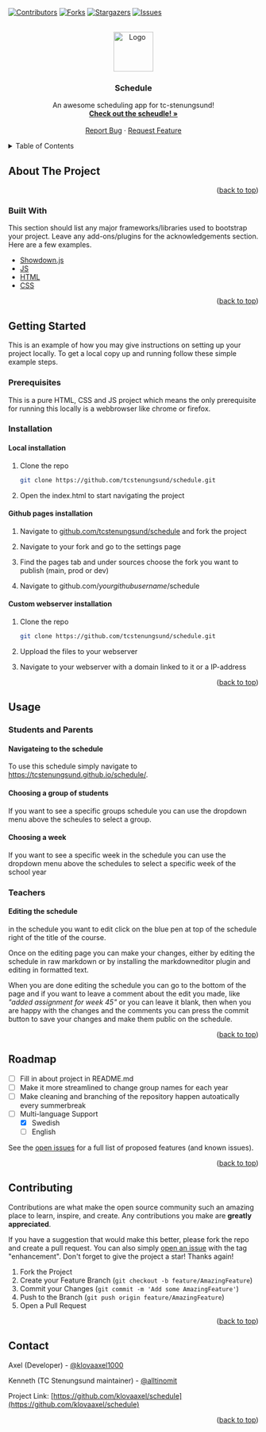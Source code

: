 <div id="top"></div>
<!--
*** Thanks for checking out the Best-README-Template. If you have a suggestion
*** that would make this better, please fork the repo and create a pull request
*** or simply open an issue with the tag "enhancement".
*** Don't forget to give the project a star!
*** Thanks again! Now go create something AMAZING! :D
-->



<!-- PROJECT SHIELDS -->
<!--
*** I'm using markdown "reference style" links for readability.
*** Reference links are enclosed in brackets [ ] instead of parentheses ( ).
*** See the bottom of this document for the declaration of the reference variables
*** for contributors-url, forks-url, etc. This is an optional, concise syntax you may use.
*** https://www.markdownguide.org/basic-syntax/#reference-style-links
-->
[![Contributors][contributors-shield]][contributors-url]
[![Forks][forks-shield]][forks-url]
[![Stargazers][stars-shield]][stars-url]
[![Issues][issues-shield]][issues-url]


<!-- PROJECT LOGO -->
<br />
<div align="center">
  <a href="https://app.tcstenungsund.se/">
    <img src="resources/images/tc-logo.png" alt="Logo" width="80" height="80">
  </a>

  <h3 align="center">Schedule</h3>

  <p align="center">
    An awesome scheduling app  for tc-stenungsund!
    <br />
    <a href="https://tcstenungsund.github.io/schedule/"><strong>Check out the scheudle! »</strong></a>
    <br />
    <br />
    <a href="https://github.com/klovaaxel/schedule/issues">Report Bug</a>
    ·
    <a href="https://github.com/klovaaxel/schedule/issues">Request Feature</a>
  </p>
</div>



<!-- TABLE OF CONTENTS -->
<details>
  <summary>Table of Contents</summary>
  <ol>
    <li>
      <a href="#about-the-project">About The Project</a>
      <ul>
        <li><a href="#built-with">Built With</a></li>
      </ul>
    </li>
    <li>
      <a href="#getting-started">Getting Started</a>
      <ul>
        <li><a href="#prerequisites">Prerequisites</a></li>
        <li>
            <a href="#installation">Installation</a>
            <ul>
                <li><a href="#local-installation">Local</a></li>
                <li><a href="#github-pages-installation">Github Pages</a></li>
                <li><a href="#custom-webserver-installation">Webserver</a></li>
            </ul>
        </li>
      </ul>
    </li>
    <li>
        <a href="#usage">Usage</a>
        <ul>
            <li><a href="#students-and-parents">Students And Parents</a></li>
            <li><a href="#Teachers">Teachers</a></li>
        </ul>
    </li>
    <li><a href="#roadmap">Roadmap</a></li>
    <li><a href="#contributing">Contributing</a></li>
    <li><a href="#contact">Contact</a></li>
  </ol>
</details>



<!-- ABOUT THE PROJECT -->
## About The Project


<p align="right">(<a href="#top">back to top</a>)</p>



### Built With

This section should list any major frameworks/libraries used to bootstrap your project. Leave any add-ons/plugins for the acknowledgements section. Here are a few examples.

* [Showdown.js](https://showdownjs.com/)
* [JS]()
* [HTML]()
* [CSS]()


<p align="right">(<a href="#top">back to top</a>)</p>



<!-- GETTING STARTED -->
## Getting Started

This is an example of how you may give instructions on setting up your project locally.
To get a local copy up and running follow these simple example steps.

### Prerequisites

This is a pure HTML, CSS and JS project which means the only prerequisite for running this locally is a webbrowser like chrome or firefox.


### Installation

#### Local installation

1. Clone the repo
   ```sh
   git clone https://github.com/tcstenungsund/schedule.git
   ```
2. Open the index.html to start navigating the project

#### Github pages installation

1. Navigate to [github.com/tcstenungsund/schedule](github.com/tcstenungsund/schedule) and fork the project

2. Navigate to your fork and go to the settings page

3. Find the pages tab and under sources choose the fork you want to publish (main, prod or dev)

4. Navigate to github.com/*yourgithubusername*/schedule

#### Custom webserver installation

1. Clone the repo
   ```sh
   git clone https://github.com/tcstenungsund/schedule.git
   ```
2. Uppload the files to your webserver

3. Navigate to your webserver with a domain linked to it or a IP-address

<p align="right">(<a href="#top">back to top</a>)</p>



<!-- USAGE EXAMPLES -->
## Usage

### Students and Parents   
#### Navigateing to the schedule 
To use this schedule simply navigate to https://tcstenungsund.github.io/schedule/.

#### Choosing a group of students
If you want to see a specific groups schedule you can use the dropdown menu above the scheules to select a group.

#### Choosing a week
If you want to see a specific week in the schedule you can use the dropdown menu above the schedules to select a specific week of the school year

### Teachers
#### Editing the schedule
in the schedule you want to edit click on the blue pen at top of the schedule right of the title of the course. 

Once on the editing page you can make your changes, either by editing the schedule in raw markdown or by installing the markdowneditor plugin and editing in formatted text.

When you are done editing the schedule you can go to the bottom of the page and if you want to leave a comment about the edit you made, like *"added assignment for week 45"* or you can leave it blank, then when you are happy with the changes and the comments you can press the commit button to save your changes and make them public on the schedule.


<p align="right">(<a href="#top">back to top</a>)</p>



<!-- ROADMAP -->
## Roadmap

- [ ] Fill in about project in README.md
- [ ] Make it more streamlined to change group names for each year
- [ ] Make cleaning and branching of the repository happen autoatically every summerbreak 
- [ ] Multi-language Support
    - [X] Swedish
    - [ ] English

See the [open issues](https://github.com/klovaaxel/schedule/issues) for a full list of proposed features (and known issues).

<p align="right">(<a href="#top">back to top</a>)</p>



<!-- CONTRIBUTING -->
## Contributing

Contributions are what make the open source community such an amazing place to learn, inspire, and create. Any contributions you make are **greatly appreciated**.

If you have a suggestion that would make this better, please fork the repo and create a pull request. You can also simply [open an issue](https://github.com/klovaaxel/schedule/issues) with the tag "enhancement".
Don't forget to give the project a star! Thanks again!


1. Fork the Project
2. Create your Feature Branch (`git checkout -b feature/AmazingFeature`)
3. Commit your Changes (`git commit -m 'Add some AmazingFeature'`)
4. Push to the Branch (`git push origin feature/AmazingFeature`)
5. Open a Pull Request

<p align="right">(<a href="#top">back to top</a>)</p>

<!-- CONTACT -->
## Contact

Axel (Developer) - [@klovaaxel1000](https://twitter.com/klovaaxel1000)

Kenneth (TC Stenungsund maintainer) - [@alltinomit](https://twitter.com/alltinomit)

Project Link: [https://github.com/klovaaxel/schedule](https://github.com/klovaaxel/schedule)

<p align="right">(<a href="#top">back to top</a>)</p>


<!-- MARKDOWN LINKS & IMAGES -->
<!-- https://www.markdownguide.org/basic-syntax/#reference-style-links -->
[contributors-shield]: https://img.shields.io/github/contributors/klovaaxel/schedule.svg?style=for-the-badge
[contributors-url]: https://github.com/klovaaxel/schedule/graphs/contributors
[forks-shield]: https://img.shields.io/github/forks/klovaaxel/schedule.svg?style=for-the-badge
[forks-url]: https://github.com/klovaaxel/schedule/network/members
[stars-shield]: https://img.shields.io/github/stars/klovaaxel/schedule.svg?style=for-the-badge
[stars-url]: https://github.com/klovaaxel/schedule/stargazers
[issues-shield]: https://img.shields.io/github/issues/klovaaxel/schedule.svg?style=for-the-badge
[issues-url]: https://github.com/klovaaxel/schedule/issues
[license-shield]: https://img.shields.io/github/license/klovaaxel/schedule.svg?style=for-the-badge
[license-url]: https://github.com/klovaaxel/schedule/blob/master/LICENSE.txt
[linkedin-shield]: https://img.shields.io/badge/-LinkedIn-black.svg?style=for-the-badge&logo=linkedin&colorB=555
[linkedin-url]: https://linkedin.com/in/klovaaxel
[product-screenshot]: images/screenshot.png